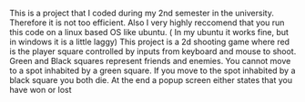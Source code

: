 This is a project that I coded during my 2nd semester in the university. Therefore it is not too efficient. Also I very highly reccomend that you run this code on a linux based OS like ubuntu.
( In my ubuntu it works fine, but in windows it is a little laggy)
This project is a 2d shooting game where red is the player square controlled by inputs from keyboard and mouse to shoot. Green and Black squares represent friends and enemies. 
You cannot move to a spot inhabited by a green square. If you move to the spot inhabited by a black square you both die.
At the end a popup screen either states that you have won or lost

